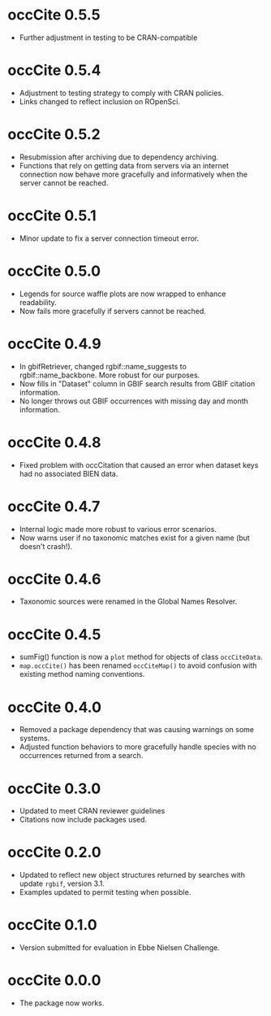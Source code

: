 # occCite 0.5.5

* Further adjustment in testing to be CRAN-compatible

# occCite 0.5.4

* Adjustment to testing strategy to comply with CRAN policies.
* Links changed to reflect inclusion on ROpenSci.

# occCite 0.5.2

* Resubmission after archiving due to dependency archiving.
* Functions that rely on getting data from servers via an internet connection now behave more gracefully and informatively when the server cannot be reached.

# occCite 0.5.1

* Minor update to fix a server connection timeout error.

# occCite 0.5.0

* Legends for source waffle plots are now wrapped to enhance readability.
* Now fails more gracefully if servers cannot be reached.

# occCite 0.4.9

* In gbifRetriever, changed rgbif::name_suggests to rgbif::name_backbone. More robust for our purposes.
* Now fills in "Dataset" column in GBIF search results from GBIF citation information.
* No longer throws out GBIF occurrences with missing day and month information.

# occCite 0.4.8

* Fixed problem with occCitation that caused an error when dataset keys had no associated BIEN data.

# occCite 0.4.7

* Internal logic made more robust to various error scenarios.
* Now warns user if no taxonomic matches exist for a given name (but doesn't crash!).

# occCite 0.4.6

* Taxonomic sources were renamed in the Global Names Resolver.

# occCite 0.4.5

* sumFig() function is now a `plot` method for objects of class `occCiteData`.
* `map.occCite()` has been renamed `occCiteMap()` to avoid confusion with existing method naming conventions.

# occCite 0.4.0

* Removed a package dependency that was causing warnings on some systems.
* Adjusted function behaviors to more gracefully handle species with no occurrences returned from a search.

# occCite 0.3.0

* Updated to meet CRAN reviewer guidelines
* Citations now include packages used.

# occCite 0.2.0

* Updated to reflect new object structures returned by searches with update `rgbif`, version 3.1.
* Examples updated to permit testing when possible.

# occCite 0.1.0

* Version submitted for evaluation in Ebbe Nielsen Challenge.

# occCite 0.0.0

* The package now works.
